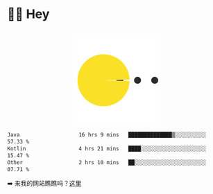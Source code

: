 
# 👋🏻 Hey
<div align="center">
	<br>
	<img src="https://raw.githubusercontent.com/Aniket965/Aniket965/master/pacman.svg?sanitize=true" width="200" height="200">
	<br>
</div>

<!--START_SECTION:waka-->

```text
Java                   16 hrs 9 mins   ██████████████▒░░░░░░░░░░   57.33 %
Kotlin                 4 hrs 21 mins   ████░░░░░░░░░░░░░░░░░░░░░   15.47 %
Other                  2 hrs 10 mins   ██░░░░░░░░░░░░░░░░░░░░░░░   07.71 %
```

<!--END_SECTION:waka-->

 ➡️  来我的网站瞧瞧吗？[这里](https://www.shaolongfei.com)
